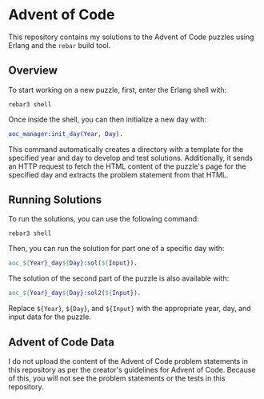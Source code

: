 # Advent of Code 

This repository contains my solutions to the Advent of Code puzzles using Erlang and the `rebar` build tool.

## Overview
To start working on a new puzzle, first, enter the Erlang shell with:

```shell
rebar3 shell
```
Once inside the shell, you can then initialize a new day with:

```erlang
aoc_manager:init_day(Year, Day).
```
This command automatically creates a directory with a template for the specified year and day to develop and test solutions. Additionally, it sends an HTTP request to fetch the HTML content of the puzzle's page for the specified day and extracts the problem statement from that HTML. 

## Running Solutions
To run the solutions, you can use the following command:

```shell
rebar3 shell
```

Then, you can run the solution for part one of a specific day with:
```erlang
aoc_${Year}_day${Day}:sol(${Input}).
```

The solution of the second part of the puzzle is also available with:
```erlang
aoc_${Year}_day${Day}:sol2(${Input}).
```

Replace `${Year}`, `${Day}`, and `${Input}` with the appropriate year, day, and input data for the puzzle. 

## Advent of Code Data
I do not upload the content of the Advent of Code problem statements in this repository as per the creator's guidelines for Advent of Code. Because of this, you will not see the problem statements or the tests in this repository.
